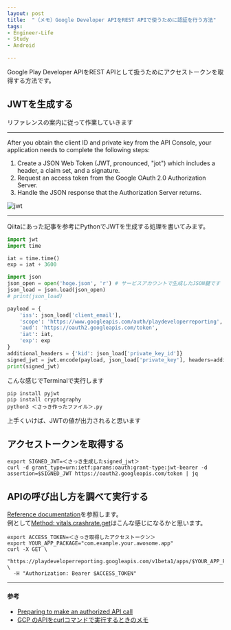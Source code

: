 ```yaml
---
layout: post
title:  "（メモ）Google Developer APIをREST APIで使うために認証を行う方法"
tags:
- Engineer-Life
- Study
- Android

---
```


Google Play Developer APIをREST APIとして扱うためにアクセストークンを取得する方法です。

## JWTを生成する

リファレンスの案内に従って作業していきます

------------------------------------
After you obtain the client ID and private key from the API Console, your application needs to complete the following steps:

1. Create a JSON Web Token (JWT, pronounced, "jot") which includes a header, a claim set, and a signature.
1. Request an access token from the Google OAuth 2.0 Authorization Server.
1. Handle the JSON response that the Authorization Server returns.

![jwt](https://watarusuzuki.github.io/assets/images/jwt.png)  

------------------------------------

Qiitaにあった記事を参考にPythonでJWTを生成する処理を書いてみます。

```python
import jwt
import time

iat = time.time()
exp = iat + 3600

import json
json_open = open('hoge.json', 'r') # サービスアカウントで生成したJSON鍵です
json_load = json.load(json_open)
# print(json_load)

payload = {
    'iss': json_load['client_email'],
    'scope': 'https://www.googleapis.com/auth/playdeveloperreporting',
    'aud': 'https://oauth2.googleapis.com/token',
    'iat': iat,
    'exp': exp
}
additional_headers = {'kid': json_load['private_key_id']}
signed_jwt = jwt.encode(payload, json_load['private_key'], headers=additional_headers,algorithm='RS256')
print(signed_jwt)
```

こんな感じでTerminalで実行します

```shell
pip install pyjwt
pip install cryptography
python3 ＜さっき作ったファイル＞.py
```

上手くいけば、JWTの値が出力されると思います

## アクセストークンを取得する

```shell
export SIGNED_JWT=＜さっき生成したsigned_jwt＞
curl -d grant_type=urn:ietf:params:oauth:grant-type:jwt-bearer -d assertion=$SIGNED_JWT https://oauth2.googleapis.com/token | jq
```

## APIの呼び出し方を調べて実行する

[Reference documentation](https://developers.google.com/play/developer/reporting/reference/rest)を参照します。  
例として[Method: vitals.crashrate.get](https://developers.google.com/play/developer/reporting/reference/rest/v1beta1/vitals.crashrate/get)はこんな感じになるかと思います。

```shell
export ACCESS_TOKEN=＜さっき取得したアクセストークン＞
export YOUR_APP_PACKAGE="com.example.your.awosome.app"
curl -X GET \
  "https://playdeveloperreporting.googleapis.com/v1beta1/apps/$YOUR_APP_PACKAGE/crashRateMetricSet" \
  -H "Authorization: Bearer $ACCESS_TOKEN"
```

----------

#### 参考
- [Preparing to make an authorized API call](https://developers.google.com/identity/protocols/oauth2/service-account#authorizingrequests)
- [GCP のAPIをcurlコマンドで実行するときのメモ](https://qiita.com/testpilot031/items/3f1531bb1b005a1f1f37)
